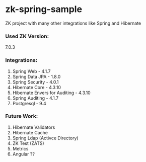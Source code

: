 # zk-spring-sample
ZK project with many other integrations like Spring and Hibernate

### Used ZK Version:
7.0.3
### Integrations:
1. Spring Web - 4.1.7
2. Spring Data JPA - 1.8.0
3. Spring Security - 4.0.1
4. Hibernate Core - 4.3.10
5. Hibernate Envers for Auditing - 4.3.10
6. Spring Auditing - 4.1.7
8. Postgresql - 9.4

### Future Work:
1. Hibernate Validators
2. Hibernate Cache
4. Spring Ldap (Activce Directory)
5. ZK Test (ZATS)
6. Metrics
7. Angular ??

